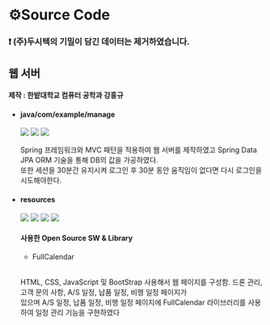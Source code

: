 # ⚙Source Code
### ❗ (주)두시텍의 기밀이 담긴 데이터는 제거하였습니다.

## 웹 서버
#### 제작 : 한밭대학교 컴퓨터 공학과 강홍규 <br>
- #### java/com/example/manage

	<div align="left">
		<img src="https://img.shields.io/badge/Java-007396?style=flat&logo=Conda-Forge&logoColor=white" />
		<img src="https://img.shields.io/badge/Spring-6DB33F?style=flat&logo=Spring&logoColor=white" />
		<img src="https://img.shields.io/badge/Gradle-02303A?style=flat&logo=gradle&logoColor=white" />
	</div>
	
	Spring 프레임워크와 MVC 패턴을 적용하여 웹 서버를 제작하였고 Spring Data JPA ORM 기술을 통해 DB의 값을 가공하였다. <br>
  또한 세션을 30분간 유지시켜 로그인 후 30분 동안 움직임이 없다면 다시 로그인을 시도해야한다.<br>
	

 - #### resources
   	<div align="left">
		<img src="https://img.shields.io/badge/html5-E34F26?style=flat&logo=html5&logoColor=white" />
		<img src="https://img.shields.io/badge/css3-1572B6?style=flat&logo=css3&logoColor=white" />
		<img src="https://img.shields.io/badge/javascript-F7DF1E?style=flat&logo=javascript&logoColor=white" />
		<img src="https://img.shields.io/badge/bootstrap-7952B3?style=flat&logo=bootstrap&logoColor=white" />	
		
	</div>

	#### 사용한 Open Source SW & Library
	- FullCalendar
	<br>

	HTML, CSS, JavaScript 및 BootStrap 사용해서 웹 페이지를 구성함. 드론 관리, 고객 문의 사항, A/S 일정, 납품 일정, 비행 일정 페이지가  <br>
	있으며 A/S 일정, 납품 일정, 비행 일정 페이지에 FullCalendar 라이브러리를 사용하여 일정 관리 기능을 구현하였다
  

